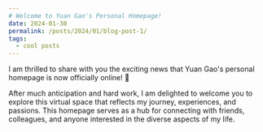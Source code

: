 ```yaml
---
# Welcome to Yuan Gao's Personal Homepage!
date: 2024-01-30
permalink: /posts/2024/01/blog-post-1/
tags:
  - cool posts
---
```


I am thrilled to share with you the exciting news that Yuan Gao's personal homepage is now officially online! 🎉

After much anticipation and hard work, I am delighted to welcome you to explore this virtual space that reflects my journey, experiences, and passions. This homepage serves as a hub for connecting with friends, colleagues, and anyone interested in the diverse aspects of my life.
